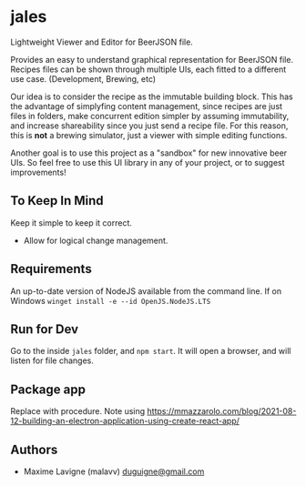 # jales

Lightweight Viewer and Editor for BeerJSON file.

Provides an easy to understand graphical representation for BeerJSON file. Recipes files can be shown through
multiple UIs, each fitted to a different use case. (Development, Brewing, etc)

Our idea is to consider the recipe as the immutable building block. This has the advantage of simplyfing content
management, since recipes are just files in folders, make concurrent edition simpler by assuming immutability,
and increase shareability since you just send a recipe file. For this reason, this is **not** a brewing simulator,
just a viewer with simple editing functions.

Another goal is to use this project as a "sandbox" for new innovative beer UIs. So feel free to use this UI library
in any of your project, or to suggest improvements!

## To Keep In Mind

Keep it simple to keep it correct.

* Allow for logical change management.

## Requirements

An up-to-date version of NodeJS available from the command line. If on Windows `winget install -e --id OpenJS.NodeJS.LTS`

## Run for Dev

Go to the inside `jales` folder, and `npm start`. It will open a browser, and will listen for file changes.

## Package app

Replace with procedure. Note using https://mmazzarolo.com/blog/2021-08-12-building-an-electron-application-using-create-react-app/

## Authors

* Maxime Lavigne (malavv) <duguigne@gmail.com>
